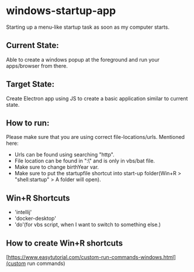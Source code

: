 # windows-startup-app
Starting up a menu-like startup task as soon as my computer starts.

## Current State:
Able to create a windows popup at the foreground and run your apps/browser from there.

## Target State:
Create Electron app using JS to create a basic application similar to current state.

## How to run:
Please make sure that you are using correct file-locations/urls. Mentioned here:
- Urls can be found using searching "http".
- File location can be found in ":\\" and is only in vbs/bat file.
- Make sure to change birthYear var.
- Make sure to put the startupfile shortcut into start-up folder(Win+R > "shell:startup" > A folder will open).

## Win+R Shortcuts
- 'intellij'
- 'docker-desktop'
- 'do'(for vbs script, when I want to switch to something else.)

## How to create Win+R shortcuts
[https://www.easytutorial.com/custom-run-commands-windows.html](custom run commands)

